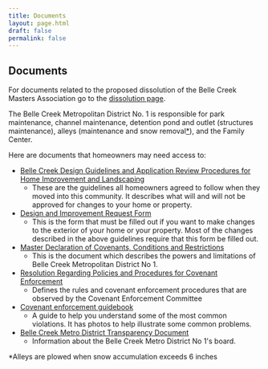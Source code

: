 ```yaml
---
title: Documents
layout: page.html
draft: false
permalink: false
---
```

<section class="documents">
  <div class="container">
    <h2 class="section-title">Documents</h2>
    <p>For documents related to the proposed dissolution of the Belle Creek Masters Association go to the&nbsp;<a href="dissolution.html">dissolution page</a>.</p>
    <p>
      The Belle Creek Metropolitan District No. 1 is responsible for park maintenance, channel maintenance, detention pond and
      outlet (structures maintenance), alleys (maintenance and snow removal<a href="document.html#snowremoval">*</a>), and the Family Center.
    </p>
    <p>Here are documents that homeowners may need access to:
      <ul>
        <li><a href="assets/2016-Design-Guidelines.pdf" target="_blank" class="dl-document">Belle Creek Design Guidelines and Application Review Procedures for Home Improvement and Landscaping</a>
          <ul>
            <li>
              These are the guidelines all homeowners agreed to follow when they moved into this community. It describes what
              will and will not be approved for changes to your home or property.
            </li>
          </ul>
        </li>
        <li><a href="assets/2016-01-20-DesignRequestForm.pdf" target="_blank" class="dl-document">Design and Improvement Request Form</a>
          <ul>
            <li>
              This is the form that must be filled out if you want to make changes to the exterior of your home or your
              property. Most of the changes described in the above guidelines require that this form be filled out.
            </li>
          </ul>
        </li>
        <li><a href="assets/201406261109.pdf" target="_blank">Master Declaration of Covenants, Conditions and Restrictions</a>
          <ul>
            <li>This is the document which describes the powers and limitations of Belle Creek Metropolitan District No 1.</li>
          </ul>
        </li>
        <li><a href="assets/Signed_Resolution_for_Covenant_Enforcement_2014.pdf" target="_blank" class="dl-document">Resolution Regarding Policies and Procedures for Covenant Enforcement</a>
          <ul>
            <li>Defines the rules and covenant enforcement procedures that are observed by the Covenant Enforcement Committee</li>
          </ul>
        </li>
        <li><a href="assets/Belle_Creek_HOA_Covenant_Violation_Book__03-04-13_.pdf" target="_blank" class="dl-document">Covenant enforcement guidebook</a>
          <ul>
            <li>A guide to help you understand some of the most common violations. It has photos to help illustrate some common problems.</li>
          </ul>
        </li>
        <li><a href="assets/BCMD_Transparency2017.pdf" target="_blank" class="dl-document">Belle Creek Metro District Transparency Document</a>
          <ul>
            <li>Information about the Belle Creek Metro District No 1's board.</li>
          </ul>
        </li>
      </ul>
    </p>
    <p id="snowremoval" class="footnote">*Alleys are plowed when snow accumulation exceeds 6 inches</p>
  </div>
</section>
